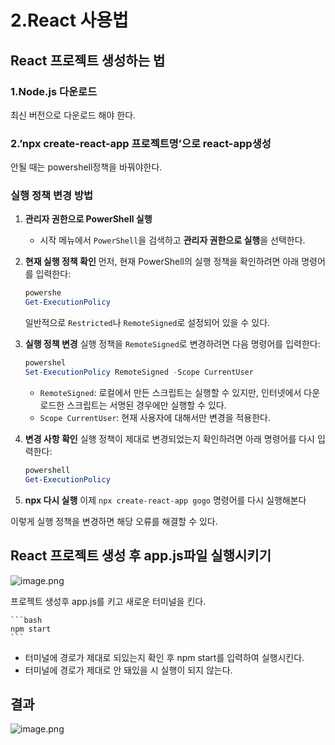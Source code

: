 # 2.React 사용법

## React 프로젝트 생성하는 법

### 1.Node.js 다운로드

최신 버전으로 다운로드 해야 한다.

### 2.’npx create-react-app 프로젝트명’으로 react-app생성

안될 때는 powershell정책을 바꿔야한다.

### 실행 정책 변경 방법

1. **관리자 권한으로 PowerShell 실행**
    - 시작 메뉴에서 `PowerShell`을 검색하고 **관리자 권한으로 실행**을 선택한다.
2. **현재 실행 정책 확인**
먼저, 현재 PowerShell의 실행 정책을 확인하려면 아래 명령어를 입력한다:
    
    ```powershell
    powershe
    Get-ExecutionPolicy
    
    ```
    
    일반적으로 `Restricted`나 `RemoteSigned`로 설정되어 있을 수 있다.
    
3. **실행 정책 변경**
실행 정책을 `RemoteSigned`로 변경하려면 다음 명령어를 입력한다:
    
    ```powershell
    powershel
    Set-ExecutionPolicy RemoteSigned -Scope CurrentUser
    
    ```
    
    - `RemoteSigned`: 로컬에서 만든 스크립트는 실행할 수 있지만, 인터넷에서 다운로드한 스크립트는 서명된 경우에만 실행할 수 있다.
    - `Scope CurrentUser`: 현재 사용자에 대해서만 변경을 적용한다.
4. **변경 사항 확인**
실행 정책이 제대로 변경되었는지 확인하려면 아래 명령어를 다시 입력한다:
    
    ```powershell
    powershell
    Get-ExecutionPolicy
    
    ```
    
5. **npx 다시 실행**
이제 `npx create-react-app gogo` 명령어를 다시 실행해본다

이렇게 실행 정책을 변경하면 해당 오류를 해결할 수 있다.

## React 프로젝트 생성 후 app.js파일 실행시키기

![image.png](attachment:7acd65b9-be42-47d0-ae59-74b802289527:image.png)

프로젝트 생성후 app.js를 키고 새로운 터미널을 킨다.

    ```bash
    npm start
    ```

- 터미널에 경로가 제대로 되있는지 확인 후 npm start를 입력하여 실행시킨다.
- 터미널에 경로가 제대로 안 돼있을 시 실행이 되지 않는다.

## 결과

![image.png](attachment:292d606a-020e-441e-aae4-2ba14bb0d8ba:image.png)
